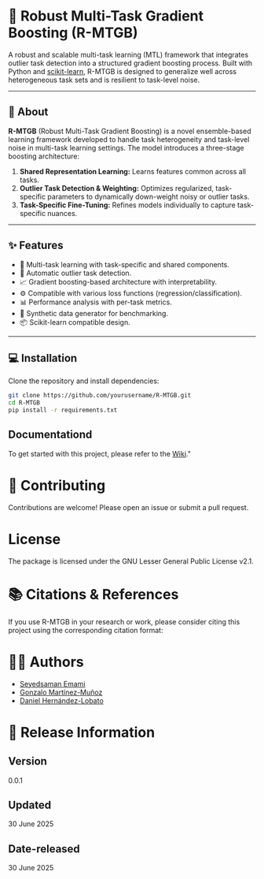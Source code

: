 # 🧠 Robust Multi-Task Gradient Boosting (R-MTGB)

A robust and scalable multi-task learning (MTL) framework that integrates outlier task detection into a structured gradient boosting process. Built with Python and [scikit-learn](https://scikit-learn.org/), R-MTGB is designed to generalize well across heterogeneous task sets and is resilient to task-level noise.

---

## 📘 About

**R-MTGB** (Robust Multi-Task Gradient Boosting) is a novel ensemble-based learning framework developed to handle task heterogeneity and task-level noise in multi-task learning settings. The model introduces a three-stage boosting architecture:

1. **Shared Representation Learning:** Learns features common across all tasks.
2. **Outlier Task Detection & Weighting:** Optimizes regularized, task-specific parameters to dynamically down-weight noisy or outlier tasks.
3. **Task-Specific Fine-Tuning:** Refines models individually to capture task-specific nuances.

---

## ✨ Features

- 🎯 Multi-task learning with task-specific and shared components.
- 🧹 Automatic outlier task detection.
- 📈 Gradient boosting-based architecture with interpretability.
- ⚙️ Compatible with various loss functions (regression/classification).
- 📊 Performance analysis with per-task metrics.
- 🧪 Synthetic data generator for benchmarking.
- 📦 Scikit-learn compatible design.

---

## 💻 Installation

Clone the repository and install dependencies:

```bash
git clone https://github.com/yourusername/R-MTGB.git
cd R-MTGB
pip install -r requirements.txt
```

## Documentationd 
To get started with this project, please refer to the [Wiki](https://github.com/GAA-UAM/R-MTGB/wiki)."


# 🤝 Contributing
Contributions are welcome! Please open an issue or submit a pull request.

# License
The package is licensed under the GNU Lesser General Public License v2.1.

# 📚 Citations & References
If you use R-MTGB in your research or work, please consider citing this project using the corresponding citation format:

# 👨‍💻 Authors
- [Seyedsaman Emami](https://github.com/samanemami/)
- [Gonzalo Martínez-Muñoz](https://github.com/gmarmu)
- [Daniel Hernández-Lobato](https://github.com/danielhernandezlobato)

# 💾 Release Information

## Version
0.0.1

## Updated
30 June 2025

## Date-released
30 June 2025
